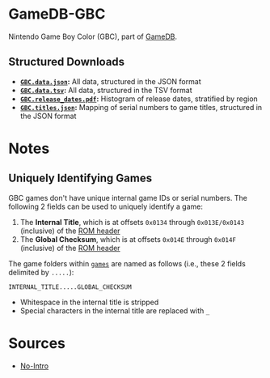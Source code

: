 # GameDB-GBC
Nintendo Game Boy Color (GBC), part of [GameDB](https://github.com/niemasd/GameDB).

## Structured Downloads
* **[`GBC.data.json`](https://github.com/niemasd/GameDB-GBC/releases/latest/download/GBC.data.json):** All data, structured in the JSON format
* **[`GBC.data.tsv`](https://github.com/niemasd/GameDB-GBC/releases/latest/download/GBC.data.tsv):** All data, structured in the TSV format
* **[`GBC.release_dates.pdf`](https://github.com/niemasd/GameDB-GBC/releases/latest/download/GBC.release_dates.pdf):** Histogram of release dates, stratified by region
* **[`GBC.titles.json`](https://github.com/niemasd/GameDB-GBC/releases/latest/download/GBC.titles.json):** Mapping of serial numbers to game titles, structured in the JSON format

# Notes

## Uniquely Identifying Games

GBC games don't have unique internal game IDs or serial numbers. The following 2 fields can be used to uniquely identify a game:

1. The **Internal Title**, which is at offsets `0x0134` through `0x013E/0x0143` (inclusive) of the [ROM header](https://github.com/niemasd/GameDB-GB/wiki#memory-map)
2. The **Global Checksum**, which is at offsets `0x014E` through `0x014F` (inclusive) of the [ROM header](https://github.com/niemasd/GameDB-GB/wiki#memory-map)

The game folders within [`games`](games) are named as follows (i.e., these 2 fields delimited by `.....`):

```
INTERNAL_TITLE.....GLOBAL_CHECKSUM
```

* Whitespace in the internal title is stripped
* Special characters in the internal title are replaced with `_`

# Sources
* [No-Intro](https://no-intro.org/)
